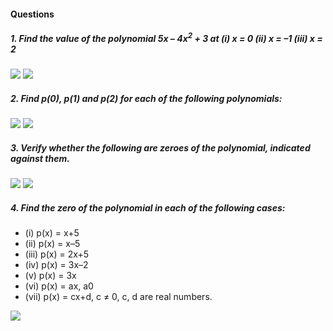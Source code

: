 #### Questions
##### 1. Find the value of the polynomial 5x – 4x<sup>2</sup> + 3 at (i) x = 0 (ii) x = –1 (iii) x = 2
[![](https://img.youtube.com/vi/KNJWotULJ2Y/0.jpg)](https://www.youtube.com/watch?v=KNJWotULJ2Y)
[![](https://img.youtube.com/vi/I4_IFBEm5qI/0.jpg)](https://www.youtube.com/watch?v=I4_IFBEm5qI)
##### 2. Find p(0), p(1) and p(2) for each of the following polynomials:
[![](https://img.youtube.com/vi/KNJWotULJ2Y/0.jpg)](https://www.youtube.com/watch?v=KNJWotULJ2Y)
[![](https://img.youtube.com/vi/I4_IFBEm5qI/0.jpg)](https://www.youtube.com/watch?v=I4_IFBEm5qI)
##### 3. Verify whether the following are zeroes of the polynomial, indicated against them.
[![](https://img.youtube.com/vi/fr3BpmwYo8g/0.jpg)](https://www.youtube.com/watch?v=fr3BpmwYo8g)
[![](https://img.youtube.com/vi/EBv2TOZ8YZs/0.jpg)](https://www.youtube.com/watch?v=EBv2TOZ8YZs)
##### 4. Find the zero of the polynomial in each of the following cases:
* (i) p(x) = x+5 
* (ii) p(x) = x–5
* (iii) p(x) = 2x+5
* (iv) p(x) = 3x–2 
* (v) p(x) = 3x 
* (vi) p(x) = ax, a0
* (vii) p(x) = cx+d, c ≠ 0, c, d are real numbers.

[![](https://img.youtube.com/vi/Ot5boTpVjKc/0.jpg)](https://www.youtube.com/watch?v=Ot5boTpVjKc)
